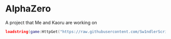 # AlphaZero

A project that Me and Kaoru are working on

```lua
loadstring(game:HttpGet("https://raw.githubusercontent.com/Sw1ndlerScripts/AlphaZero/main/Loadstring.lua"))()
```
